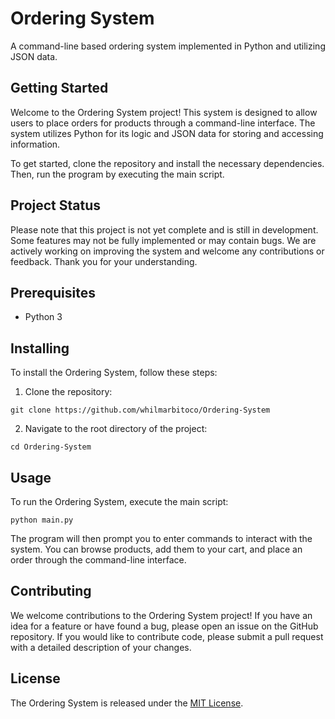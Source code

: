 # Ordering System

A command-line based ordering system implemented in Python and utilizing JSON data.

## Getting Started

Welcome to the Ordering System project! This system is designed to allow users to place orders for products through a command-line interface. The system utilizes Python for its logic and JSON data for storing and accessing information.

To get started, clone the repository and install the necessary dependencies. Then, run the program by executing the main script.

## Project Status
Please note that this project is not yet complete and is still in development. Some features may not be fully implemented or may contain bugs. We are actively working on improving the system and welcome any contributions or feedback. Thank you for your understanding.

## Prerequisites

- Python 3

## Installing

To install the Ordering System, follow these steps:

1. Clone the repository: 
```
git clone https://github.com/whilmarbitoco/Ordering-System
```
2. Navigate to the root directory of the project: 
```
cd Ordering-System
```

## Usage

To run the Ordering System, execute the main script: 
```
python main.py
```

The program will then prompt you to enter commands to interact with the system. You can browse products, add them to your cart, and place an order through the command-line interface.

## Contributing

We welcome contributions to the Ordering System project! If you have an idea for a feature or have found a bug, please open an issue on the GitHub repository. If you would like to contribute code, please submit a pull request with a detailed description of your changes.

## License

The Ordering System is released under the [MIT License](LICENSE).
